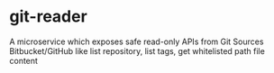 # git-reader
A microservice which exposes safe read-only APIs from Git Sources Bitbucket/GitHub like list repository, list tags, get whitelisted path file content
